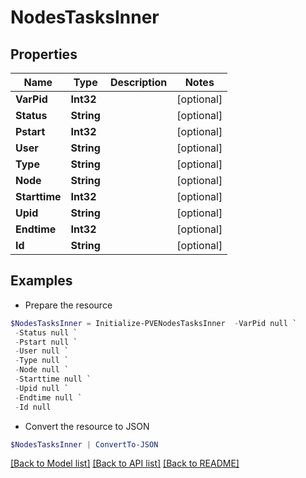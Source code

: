 # NodesTasksInner
## Properties

Name | Type | Description | Notes
------------ | ------------- | ------------- | -------------
**VarPid** | **Int32** |  | [optional] 
**Status** | **String** |  | [optional] 
**Pstart** | **Int32** |  | [optional] 
**User** | **String** |  | [optional] 
**Type** | **String** |  | [optional] 
**Node** | **String** |  | [optional] 
**Starttime** | **Int32** |  | [optional] 
**Upid** | **String** |  | [optional] 
**Endtime** | **Int32** |  | [optional] 
**Id** | **String** |  | [optional] 

## Examples

- Prepare the resource
```powershell
$NodesTasksInner = Initialize-PVENodesTasksInner  -VarPid null `
 -Status null `
 -Pstart null `
 -User null `
 -Type null `
 -Node null `
 -Starttime null `
 -Upid null `
 -Endtime null `
 -Id null
```

- Convert the resource to JSON
```powershell
$NodesTasksInner | ConvertTo-JSON
```

[[Back to Model list]](../README.md#documentation-for-models) [[Back to API list]](../README.md#documentation-for-api-endpoints) [[Back to README]](../README.md)

